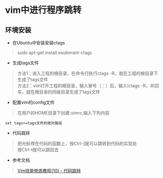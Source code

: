 vim中进行程序跳转
===
环境安装
---
* 在Ubuntu中安装安装ctags  
>sudo apt-get install exuberant-ctags
* 生成tags文件  
>方法1：进入工程的根目录，在命令行执行ctags -R，就在工程的根目录下生成了tags文件  
>方法2：vim打开工程的根目录，输入冒号（：）后，输入!ctags -R，并回车，就在根目录的同级目录生成了tags文件
* 配置vim的config文件
>在用户的HOME目录下创建.vimrc,输入下列内容
```
set tags+=tags文件的绝对路径
```
* 代码跳转
>把光标停在代码的函数上，按Ctrl-]就可以跳转到代码的实现处<br>
>按Ctrl-t就可以跳回去
* 参考文档
>[Vim技能修炼教程(10) - 代码跳转](https://yq.aliyun.com/articles/124415)
